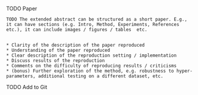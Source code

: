 
TODO Paper

    TODO The extended abstract can be structured as a short paper. E.g., it can have sections (e.g. Intro, Method, Experiments, References etc.), it can include images / figures / tables  etc.
    
    
    * Clarity of the description of the paper reproduced
    * Understanding of the paper reproduced
    * Clear description of the reproduction setting / implementation
    * Discuss results of the reproduction
    * Comments on the difficulty of reproducing results / criticisms
    * (bonus) Further exploration of the method, e.g. robustness to hyper-parameters, additional testing on a different dataset, etc.
    
TODO Add to Git